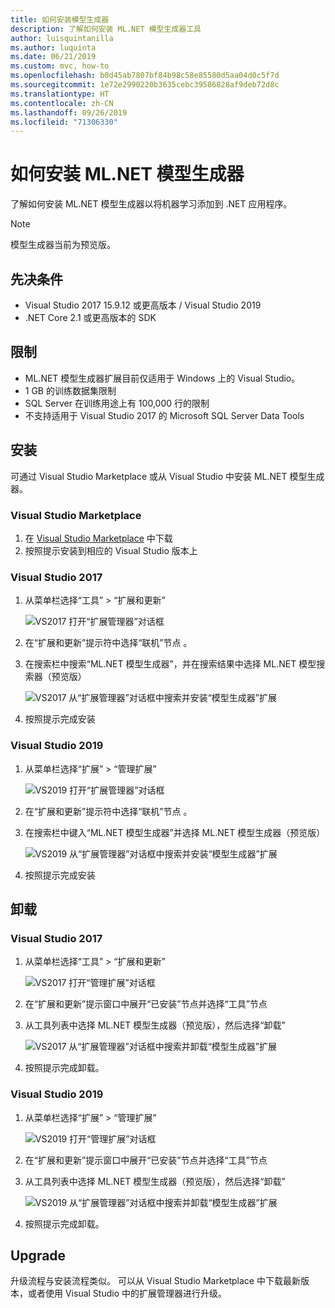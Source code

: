 ```yaml
---
title: 如何安装模型生成器
description: 了解如何安装 ML.NET 模型生成器工具
author: luisquintanilla
ms.author: luquinta
ms.date: 06/21/2019
ms.custom: mvc, how-to
ms.openlocfilehash: b0d45ab7807bf84b98c58e85580d5aa04d0c5f7d
ms.sourcegitcommit: 1e72e2990220b3635cebc39586828af9deb72d8c
ms.translationtype: HT
ms.contentlocale: zh-CN
ms.lasthandoff: 09/26/2019
ms.locfileid: "71306330"
---
```

# <a name="how-to-install-mlnet-model-builder"></a>如何安装 ML.NET 模型生成器

了解如何安装 ML.NET 模型生成器以将机器学习添加到 .NET 应用程序。

> [!NOTE]
> 模型生成器当前为预览版。

## <a name="pre-requisites"></a>先决条件

- Visual Studio 2017 15.9.12 或更高版本 / Visual Studio 2019
- .NET Core 2.1 或更高版本的 SDK

## <a name="limitations"></a>限制

- ML.NET 模型生成器扩展目前仅适用于 Windows 上的 Visual Studio。
- 1 GB 的训练数据集限制
- SQL Server 在训练用途上有 100,000 行的限制
- 不支持适用于 Visual Studio 2017 的 Microsoft SQL Server Data Tools

## <a name="install"></a>安装

可通过 Visual Studio Marketplace 或从 Visual Studio 中安装 ML.NET 模型生成器。 

### <a name="visual-studio-marketplace"></a>Visual Studio Marketplace

1. 在 [Visual Studio Marketplace](https://marketplace.visualstudio.com/items?itemName=MLNET.07) 中下载
1. 按照提示安装到相应的 Visual Studio 版本上

### <a name="visual-studio-2017"></a>Visual Studio 2017

1. 从菜单栏选择“工具” > “扩展和更新”  

    ![VS2017 打开“扩展管理器”对话框](./media/install-model-builder/vs2017-open-extensions-manager.png)

1. 在“扩展和更新”提示符中选择“联机”节点   。
1. 在搜索栏中搜索“ML.NET 模型生成器”，并在搜索结果中选择 ML.NET 模型搜索器（预览版） 

    ![VS2017 从“扩展管理器”对话框中搜索并安装“模型生成器”扩展](./media/install-model-builder/vs2017-install-model-builder.png)

1. 按照提示完成安装

### <a name="visual-studio-2019"></a>Visual Studio 2019

1. 从菜单栏选择“扩展” > “管理扩展”  

    ![VS2019 打开“扩展管理器”对话框](./media/install-model-builder/vs2019-open-extensions-manager.png)

1. 在“扩展和更新”提示符中选择“联机”节点   。
1. 在搜索栏中键入“ML.NET 模型生成器”并选择 ML.NET 模型生成器（预览版） 

    ![VS2019 从“扩展管理器”对话框中搜索并安装“模型生成器”扩展](./media/install-model-builder/vs2019-install-model-builder.png)

1. 按照提示完成安装

## <a name="uninstall"></a>卸载

### <a name="visual-studio-2017"></a>Visual Studio 2017

1. 从菜单栏选择“工具” > “扩展和更新”  

    ![VS2017 打开“管理扩展”对话框](./media/install-model-builder/vs2017-open-extensions-manager.png)

1. 在“扩展和更新”提示窗口中展开“已安装”节点并选择“工具”节点   
1. 从工具列表中选择 ML.NET 模型生成器（预览版），然后选择“卸载” 

    ![VS2017 从“扩展管理器”对话框中搜索并卸载“模型生成器”扩展](./media/install-model-builder/vs2017-uninstall-model-builder.png)

1. 按照提示完成卸载。

### <a name="visual-studio-2019"></a>Visual Studio 2019

1. 从菜单栏选择“扩展” > “管理扩展”  

    ![VS2019 打开“管理扩展”对话框](./media/install-model-builder/vs2019-open-extensions-manager.png)

1. 在“扩展和更新”提示窗口中展开“已安装”节点并选择“工具”节点   
1. 从工具列表中选择 ML.NET 模型生成器（预览版），然后选择“卸载” 

    ![VS2019 从“扩展管理器”对话框中搜索并卸载“模型生成器”扩展](./media/install-model-builder/vs2019-uninstall-model-builder.png)

1. 按照提示完成卸载。

## <a name="upgrade"></a>Upgrade

升级流程与安装流程类似。 可以从 Visual Studio Marketplace 中下载最新版本，或者使用 Visual Studio 中的扩展管理器进行升级。
